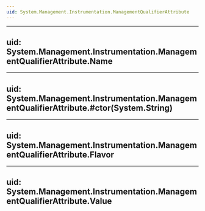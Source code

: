 ```yaml
---
uid: System.Management.Instrumentation.ManagementQualifierAttribute
---
```


---
uid: System.Management.Instrumentation.ManagementQualifierAttribute.Name
---

---
uid: System.Management.Instrumentation.ManagementQualifierAttribute.#ctor(System.String)
---

---
uid: System.Management.Instrumentation.ManagementQualifierAttribute.Flavor
---

---
uid: System.Management.Instrumentation.ManagementQualifierAttribute.Value
---
